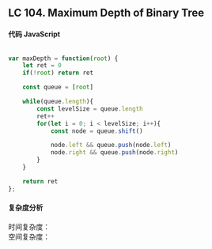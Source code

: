 ## LC 104. Maximum Depth of Binary Tree
#### 代码 JavaScript

```JavaScript

var maxDepth = function(root) {
    let ret = 0
    if(!root) return ret

    const queue = [root]

    while(queue.length){
        const levelSize = queue.length 
        ret++
        for(let i = 0; i < levelSize; i++){
            const node = queue.shift()

            node.left && queue.push(node.left)
            node.right && queue.push(node.right)
        }
    }

    return ret
};
```

#### 复杂度分析
时间复杂度： </br>
空间复杂度：